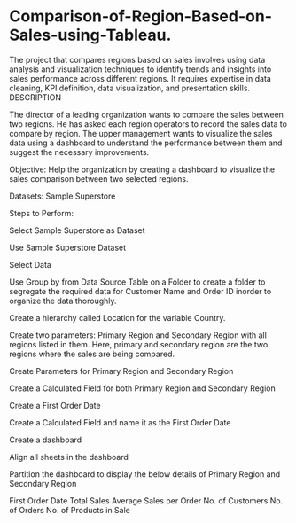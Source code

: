 # Comparison-of-Region-Based-on-Sales-using-Tableau.
The project that compares regions based on sales involves using data  analysis and visualization techniques to identify trends and insights into  sales performance across different regions. It requires expertise in data  cleaning, KPI definition, data visualization, and presentation skills.
DESCRIPTION

The director of a leading organization wants to compare the sales between two regions. He has asked each region operators to record the sales data to compare by region. The upper management wants to visualize the sales data using a dashboard to understand the performance between them and suggest the necessary improvements.

 

Objective: Help the organization by creating a dashboard to visualize the sales comparison between two selected regions.

Datasets: Sample Superstore

 

Steps to Perform: 

Select Sample Superstore as Dataset  

Use Sample Superstore Dataset

Select Data

Use Group by from Data Source Table on a Folder to create a folder to segregate the required data for Customer Name and Order ID inorder to organize the data thoroughly.

Create a hierarchy called Location for the variable Country. 

Create two parameters: Primary Region and Secondary Region with all regions listed in them. Here, primary and secondary region are the two regions where the sales are being compared.

Create Parameters for Primary Region and Secondary Region

Create a Calculated Field for both Primary Region and Secondary Region

Create a First Order Date

Create a Calculated Field and name it as the First Order Date

Create a dashboard

Align all sheets in the dashboard

Partition the dashboard to display the below details of Primary Region and Secondary Region

First Order Date
Total Sales
Average Sales per Order
No. of Customers
No. of Orders
No. of Products in Sale
